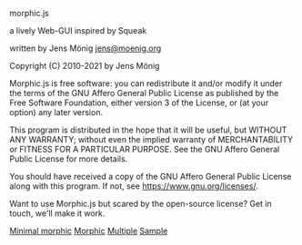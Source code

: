 
morphic.js

a lively Web-GUI
inspired by Squeak

written by Jens Mönig
jens@moenig.org

Copyright (C) 2010-2021 by Jens Mönig

Morphic.js is free software: you can redistribute it and/or modify
it under the terms of the GNU Affero General Public License as
published by the Free Software Foundation, either version 3 of
the License, or (at your option) any later version.

This program is distributed in the hope that it will be useful,
but WITHOUT ANY WARRANTY; without even the implied warranty of
MERCHANTABILITY or FITNESS FOR A PARTICULAR PURPOSE.  See the
GNU Affero General Public License for more details.

You should have received a copy of the GNU Affero General Public License
along with this program.  If not, see <https://www.gnu.org/licenses/>.

Want to use Morphic.js but scared by the open-source license? Get in touch,
we'll make it work.

[Minimal morphic](/minimal.html)
[Morphic](/morphic.html)
[Multiple](/multiple.html)
[Sample](/sample.html)
